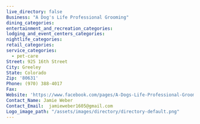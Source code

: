 ```yaml
---
live_directory: false
Business: "A Dog's Life Professional Grooming"
dining_categories:
entertainment_and_recreation_categories:
lodging_and_event_centers_categories:
nightlife_categories:
retail_categories:
service_categories:
  - pet-care
Street: 925 16th Street
City: Greeley
State: Colorado
Zip: '80631'
Phone: (970) 388-4017
Fax:
Website: 'https://www.facebook.com/pages/A-Dogs-Life-Professional-Grooming/160079250688557'
Contact_Name: Jamie Weber
Contact_Email:  jamieweber1605@gmail.com
Logo_image_path: "/assets/images/directory/directory-default.png"
---
```



